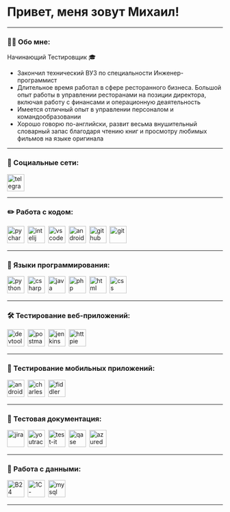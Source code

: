 # Привет, меня зовут Михаил!

---

### 👨‍💻 Обо мне:
Начинающий Тестировщик 🎓
- Закончил технический ВУЗ по специальности Инженер-программист
- Длительное время работал в сфере ресторанного бизнеса. Большой опыт работы в управлении ресторанами на позиции директора, включая работу с финансами и операционную деаятельность
- Имеется отличный опыт в управлении персоналом и командообразовании
- Хорошо говорю по-английски, развит весьма внушительный словарный запас благодаря чтению книг и просмотру любимых фильмов на языке оригинала

---
### 🤝 Социальные сети:

  <div id="badges">
    <a href="https://t.me/m_markelov" target="_blank">
      <img src="https://cdn-icons-png.flaticon.com/512/2111/2111646.png" width="40" height="40" alt="telegram" />
    </a>
  </div>
  
---
### ✏️ Работа с кодом:

<div>
  <img src="https://seeklogo.com/images/P/pycharm-logo-51B1427388-seeklogo.com.png" title="pycharm" alt="pycharm" width="40" height="40"/>&nbsp
  <img src="https://seeklogo.com/images/I/intellij-idea-logo-F0395EF783-seeklogo.com.png" title="intelij" alt="intelij" width="40" height="40"/>&nbsp
  <img src="https://cdn.jsdelivr.net/gh/devicons/devicon/icons/vscode/vscode-original.svg" title="vscode" alt="vscode" width="40" height="40"/>&nbsp
  <img src="https://cdn.jsdelivr.net/gh/devicons/devicon/icons/androidstudio/androidstudio-original.svg" title="android-studio" alt="android-studio" width="40" height="40"/>&nbsp
  <img src="https://seeklogo.com/images/G/github-logo-5F384D0265-seeklogo.com.png" title="github" alt="github" width="40" height="40"/>&nbsp
  <img src="https://cdn.jsdelivr.net/gh/devicons/devicon/icons/git/git-original.svg" title="git" alt="git" width="40" height="40"/>&nbsp
  </div>

---
### 💎 Языки программирования:

<div>
  <img src="https://seeklogo.com/images/P/python-logo-A32636CAA3-seeklogo.com.png" title="python" alt="python" width="40" height="40"/>&nbsp
  <img src="https://seeklogo.com/images/C/c-sharp-c-logo-02F17714BA-seeklogo.com.png" title="csharp" alt="csharp" width="40" height="40"/>&nbsp
  <img src="https://seeklogo.com/images/J/java-logo-7F8B35BAB3-seeklogo.com.png" title="java" alt="java" width="40" height="40"/>&nbsp
  <img src="https://seeklogo.com/images/P/php-logo-DC4A01DBB6-seeklogo.com.png" title="php" alt="php" width="40" height="40"/>&nbsp
  <img src="https://seeklogo.com/images/H/html5-logo-EF92D240D7-seeklogo.com.png" title="html" alt="html" width="40" height="40"/>&nbsp
  <img src="[https://seeklogo.com/images/C/css3-logo-8724075274-seeklogo.com.png](https://media2.dev.to/dynamic/image/width=800%2Cheight=%2Cfit=scale-down%2Cgravity=auto%2Cformat=auto/https%3A%2F%2Fdev-to-uploads.s3.amazonaws.com%2Fuploads%2Farticles%2F7j353v8xe1h861uc5i53.png)" title="css" alt="css" width="40" height="40"/>&nbsp
  </div>

---

### 🛠 Тестирование веб-приложений:

<div>
  <img src="https://d33wubrfki0l68.cloudfront.net/38b5c953a4667366685d55db55d057c86db1fc54/a0fdc/static/acae6b24d940347661ca901ea07f47c1/chrome-dev-logo-icon.png" title="devtools" alt="devtools" width="40" height="40"/>&nbsp
  <img src="https://seeklogo.com/images/P/postman-logo-0087CA0D15-seeklogo.com.png" title="postman" alt="postman" width="40" height="40"/>&nbsp
  <img src="https://seeklogo.com/images/J/jenkins-logo-07C99BD83D-seeklogo.com.png" title="jenkins" alt="jenkins" width="40" height="40"/>&nbsp
  <img src="https://seeklogo.com/images/H/httpie-logo-D61E796AC2-seeklogo.com.png" title="httpie" alt="httpie" width="40" height="40"/>&nbsp
</div>

---

### 📱 Тестирование мобильных приложений:

<div>
  <img src="https://cdn.jsdelivr.net/gh/devicons/devicon/icons/androidstudio/androidstudio-original.svg" title="android-studio" alt="android-studio" width="40" height="40"/>&nbsp
  <img src="https://cdn.icon-icons.com/icons2/3053/PNG/512/charles_proxy_macos_bigsur_icon_190302.png" title="charles-proxy" alt="charles-proxy" width="40" height="40"/>&nbsp
  <img src="https://www.megaleechers.com/storage/Fiddler-Everywhere-Icon.png" title="fiddler" alt="fiddler" width="40" height="40"/>&nbsp
</div>

---
### 📁 Тестовая документация:

<div>
  <img src="https://cdn.jsdelivr.net/gh/devicons/devicon/icons/jira/jira-original.svg" title="jira" alt="jira" width="40" height="40"/>&nbsp
  <img src="https://upload.wikimedia.org/wikipedia/commons/thumb/8/8d/YouTrack_Icon.svg/1024px-YouTrack_Icon.svg.png?20200803082248" title="youtrack" alt="youtrack" width="40" height="40"/>&nbsp
  <img src="https://docs.testit.software/images/testit_logo_icon_blue.png" title="test-it" alt="test-it" width="40" height="40"/>&nbsp
  <img src="https://luna1.co/eb0187.png" title="qase" alt="qase" width="40" height="40"/>&nbsp
   <img src="https://seeklogo.com/images/A/azure-devops-logo-E7364216A7-seeklogo.com.png" title="azuredevops" alt="azuredevops" width="40" height="40"/>&nbsp
</div>

---

### 💾 Работа с данными:

<div>
  <img src="https://icons-for-free.com/iff/png/256/Bitrix24-1329545814448354354.png" title="Bitrix24" alt="B24" width="40" height="40"/>&nbsp
  <img src="https://seeklogo.com/images/1/1C-Betrix-logo-42C64BCDF9-seeklogo.com.png" title="1C-Bitrix" alt="1C-Bitrix" width="40" height="40"/>&nbsp
  <img src="https://cdn.jsdelivr.net/gh/devicons/devicon/icons/mysql/mysql-original.svg" title="mysql" alt="mysql" width="40" height="40"/>&nbsp
</div>

---
